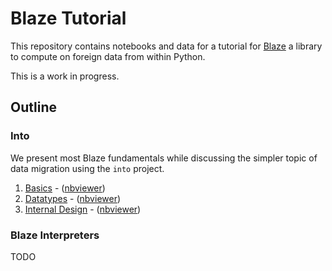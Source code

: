Blaze Tutorial
==============

This repository contains notebooks and data for a tutorial for
[Blaze](http://blaze.pydata.org) a library to compute on foreign data from
within Python.

This is a work in progress.

Outline
-------

### Into

We present most Blaze fundamentals while discussing the simpler topic of data
migration using the `into` project.

1.  [Basics](01-into-Introduction.ipynb) - ([nbviewer](http://nbviewer.ipython.org/github/mrocklin/blaze-tutorial/blob/master/01-into-Introduction.ipynb))
2.  [Datatypes](02-into-Datatypes.ipynb) - ([nbviewer](http://nbviewer.ipython.org/github/mrocklin/blaze-tutorial/blob/master/02-into-Datatypes.ipynb))
3.  [Internal Design](03-into-Design.ipynb) - ([nbviewer](http://nbviewer.ipython.org/github/mrocklin/blaze-tutorial/blob/master/03-into-Design.ipynb))

### Blaze Interpreters

TODO
